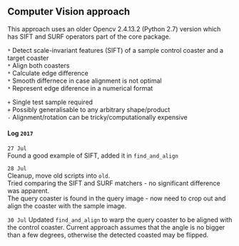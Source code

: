 ## Computer Vision approach

This approach uses an older Opencv 2.4.13.2 (Python 2.7) version which has SIFT and SURF operators part of the core package.

`*` Detect scale-invariant features (SIFT) of a sample control coaster and a target coaster  
`*` Align both coasters  
`*` Calculate edge difference  
`*` Smooth differnece in case alignment is not optimal  
`*` Represent edge diference in a numerical format  

`+` Single test sample required  
`+` Possibly generalisable to any arbitrary shape/product  
`-` Alignment/rotation can be tricky/computationally expensive  


#### Log `2017`
`27 Jul`  
Found a good example of SIFT, added it in `find_and_align`  

`28 Jul`  
Cleanup, move old scripts into `old`.  
Tried comparing the SIFT and SURF matchers - no significant difference was apparent.  
The query coaster is found in the query image - now need to crop out and align the coaster with the sample image.

`30 Jul`
Updated `find_and_align` to warp the query coaster to be aligned with the control coaster. Current approach assumes that the angle is no bigger than a few degrees, otherwise the detected coasted may be flipped.